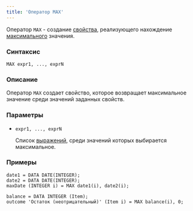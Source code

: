 ```yaml
---
title: 'Оператор MAX'
---
```


Оператор `MAX` - создание [свойства](Properties.md), реализующего нахождение [максимального](Extremum_MAX_MIN_.md) значения.

### Синтаксис 

    MAX expr1, ..., exprN

### Описание

Оператор `MAX` создает свойство, которое возвращает максимальное значение среди значений заданных свойств.

### Параметры

- `expr1, ..., exprN`

    Список [выражений](Expression.md), среди значений которых выбирается максимальное.

### Примеры

```lsf
date1 = DATA DATE(INTEGER);
date2 = DATA DATE(INTEGER);
maxDate (INTEGER i) = MAX date1(i), date2(i);

balance = DATA INTEGER (Item);
outcome 'Остаток (неотрицательный)' (Item i) = MAX balance(i), 0;
```
